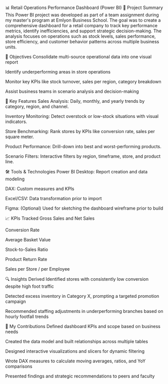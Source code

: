 📊 Retail Operations Performance Dashboard (Power BI)
🧠 Project Summary
This Power BI project was developed as part of a team assignment during my master's program at Emlyon Business School. The goal was to create a comprehensive dashboard for a retail company to track key performance metrics, identify inefficiencies, and support strategic decision-making. The analysis focuses on operations such as stock levels, sales performance, store efficiency, and customer behavior patterns across multiple business units.

🎯 Objectives
Consolidate multi-source operational data into one visual report

Identify underperforming areas in store operations

Monitor key KPIs like stock turnover, sales per region, category breakdown

Assist business teams in scenario analysis and decision-making

📌 Key Features
Sales Analysis: Daily, monthly, and yearly trends by category, region, and channel.

Inventory Monitoring: Detect overstock or low-stock situations with visual indicators.

Store Benchmarking: Rank stores by KPIs like conversion rate, sales per square meter.

Product Performance: Drill-down into best and worst-performing products.

Scenario Filters: Interactive filters by region, timeframe, store, and product line.

🛠️ Tools & Technologies
Power BI Desktop: Report creation and data modeling

DAX: Custom measures and KPIs

Excel/CSV: Data transformation prior to import

Figma: (Optional) Used for sketching the dashboard wireframe prior to build

📈 KPIs Tracked
Gross Sales and Net Sales

Conversion Rate

Average Basket Value

Stock-to-Sales Ratio

Product Return Rate

Sales per Store / per Employee

🔍 Insights Derived
Identified stores with consistently low conversion despite high foot traffic

Detected excess inventory in Category X, prompting a targeted promotion campaign

Recommended staffing adjustments in underperforming branches based on hourly footfall trends

🙋 My Contributions
Defined dashboard KPIs and scope based on business needs

Created the data model and built relationships across multiple tables

Designed interactive visualizations and slicers for dynamic filtering

Wrote DAX measures to calculate moving averages, ratios, and YoY comparisons

Presented findings and strategic recommendations to peers and faculty
